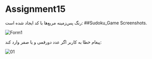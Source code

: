 # Assignment15
رنگ پس‌زمینه مربع‌ها با کد ایجاد شده است:
##Sudoku_Game Screenshots.

![Form1](https://user-images.githubusercontent.com/12674810/166463720-c0c9436c-5523-435a-a514-5881185e46cb.jpg)

پیغام خطا به کاربر اگر عدد دورقمی و یا صفر وارد کند:

![01](https://user-images.githubusercontent.com/12674810/166463725-319e2841-9bcf-4b9b-a200-364c3b6b4031.jpg)
